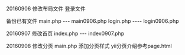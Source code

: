 20160906 修改布局文件 登录文件 

备份已有文件 main.php --- main0906.php login.php ---- login0906.php

20160907 修改首页
index.php --- index0907.php

20160908 修改分页
main.php 添加分页样式 yii分页介绍参考page.html